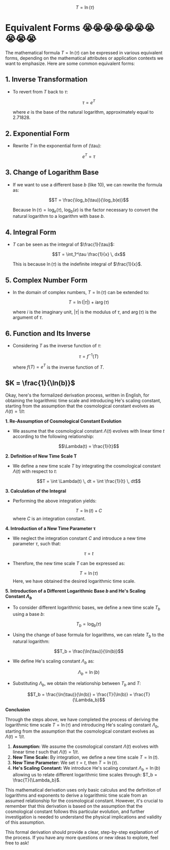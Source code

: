$$T=\ln(\tau)$$

# Equivalent Forms 😭😭😭😭😭😭😭😭😭😭

The mathematical formula $T = \ln(\tau)$ can be expressed in various equivalent forms, depending on the mathematical attributes or application contexts we want to emphasize. Here are some common equivalent forms:

## 1. Inverse Transformation
- To revert from $T$ back to $\tau$:

  $$\tau = e^T$$
  
  where $e$ is the base of the natural logarithm, approximately equal to 2.71828.

## 2. Exponential Form
- Rewrite $T$ in the exponential form of \(\tau\):
  
  $$e^T = \tau$$

## 3. Change of Logarithm Base
- If we want to use a different base $b$ (like 10), we can rewrite the formula as:
  
  $$T = \frac{\log_b(\tau)}{\log_b(e)}$$
  
  Because $\ln(\tau) = \log_e(\tau)$, $\log_b(e)$ is the factor necessary to convert the natural logarithm to a logarithm with base $b$.

## 4. Integral Form
- $T$ can be seen as the integral of $\frac{1}{\tau}$:
  
  $$T = \int_1^\tau \frac{1}{x} \, dx$$
  
  This is because $\ln(\tau)$ is the indefinite integral of $\frac{1}{x}$.

## 5. Complex Number Form
- In the domain of complex numbers, $T = \ln(\tau)$ can be extended to:
  
  $$T = \ln(|\tau|) + i \arg(\tau)$$
  
  where $i$ is the imaginary unit, $|\tau|$ is the modulus of $\tau$, and $\arg(\tau)$ is the argument of $\tau$.

## 6. Function and Its Inverse
- Considering $T$ as the inverse function of $\tau$:
  
  $$\tau = f^{-1}(T)$$
  
  where $f(T) = e^T$ is the inverse function of $T$.


$K = \frac{1}{\ln(b)}$
-----------------------
Okay, here's the formalized derivation process, written in English, for obtaining the logarithmic time scale and introducing He's scaling constant, starting from the assumption that the cosmological constant evolves as $\Lambda(t) = 1/t$:

**1. Re-Assumption of Cosmological Constant Evolution**

* We assume that the cosmological constant $\Lambda(t)$ evolves with linear time $t$ according to the following relationship:

    $$\Lambda(t) = \frac{1}{t}$$

**2. Definition of New Time Scale T**

* We define a new time scale $T$ by integrating the cosmological constant $\Lambda(t)$ with respect to $t$:

    $$T = \int \Lambda(t) \, dt = \int \frac{1}{t} \, dt$$

**3. Calculation of the Integral**

* Performing the above integration yields:

    $$T = \ln(t) + C$$
    where $C$ is an integration constant.

**4. Introduction of a New Time Parameter τ**

* We neglect the integration constant $C$ and introduce a new time parameter $\tau$, such that:

    $$\tau = t$$

*  Therefore, the new time scale $T$ can be expressed as:

    $$T = \ln(\tau)$$
  Here, we have obtained the desired logarithmic time scale.

**5. Introduction of a Different Logarithmic Base $b$ and He's Scaling Constant $\Lambda_b$**

* To consider different logarithmic bases, we define a new time scale $T_b$ using a base $b$:

    $$T_b = \log_b(\tau)$$

* Using the change of base formula for logarithms, we can relate $T_b$ to the natural logarithm:

    $$T_b = \frac{\ln(\tau)}{\ln(b)}$$

* We define He's scaling constant $\Lambda_b$ as:

    $$\Lambda_b = \ln(b)$$

* Substituting $\Lambda_b$, we obtain the relationship between $T_b$ and $T$:

    $$T_b = \frac{\ln(\tau)}{\ln(b)} = \frac{T}{\ln(b)} = \frac{T}{\Lambda_b}$$

**Conclusion**

Through the steps above, we have completed the process of deriving the logarithmic time scale $T = \ln(\tau)$ and introducing He's scaling constant $\Lambda_b$, starting from the assumption that the cosmological constant evolves as $\Lambda(t) = 1/t$.

1.  **Assumption:** We assume the cosmological constant $\Lambda(t)$ evolves with linear time $t$ such that $\Lambda(t) = 1/t$.
2.  **New Time Scale:** By integration, we define a new time scale $T = \ln(t)$.
3.  **New Time Parameter:** We set $\tau = t$, then $T = \ln(\tau)$.
4.  **He's Scaling Constant:** We introduce He's scaling constant $\Lambda_b = \ln(b)$ allowing us to relate different logarithmic time scales through: $T_b = \frac{T}{\Lambda_b}$.

This mathematical derivation uses only basic calculus and the definition of logarithms and exponents to derive a logarithmic time scale from an assumed relationship for the cosmological constant. However, it's crucial to remember that this derivation is based on the assumption that the cosmological constant follows this particular evolution, and further investigation is needed to understand the physical implications and validity of this assumption.

This formal derivation should provide a clear, step-by-step explanation of the process. If you have any more questions or new ideas to explore, feel free to ask!
